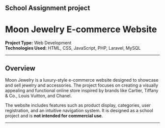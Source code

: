 ## School Assignment project

# Moon Jewelry E-commerce Website

**Project Type:** Web Development  
**Technologies Used:** HTML, CSS, JavaScript, PHP, Laravel, MySQL  

---

## Overview
Moon Jewelry is a luxury-style e-commerce website designed to showcase and sell jewelry and accessories. The project focuses on creating a visually appealing and functional online store inspired by brands like Cartier, Tiffany & Co., Louis Vuitton, and Chanel.  

The website includes features such as product display, categories, user registration, and an intuitive navigation system. It is designed as a school project and is **not intended for commercial use**.  

---